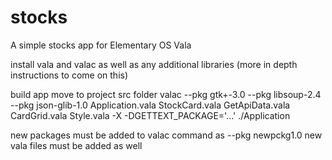 # stocks
A simple stocks app for Elementary OS
Vala

install vala and valac as well as any additional libraries (more in depth instructions to come on this)

build app
move to project src folder
valac --pkg gtk+-3.0 --pkg libsoup-2.4 --pkg json-glib-1.0 Application.vala  StockCard.vala GetApiData.vala CardGrid.vala Style.vala -X -DGETTEXT_PACKAGE='...' 
./Application

new packages must be added to valac command as --pkg newpckg1.0
new vala files must be added as well
